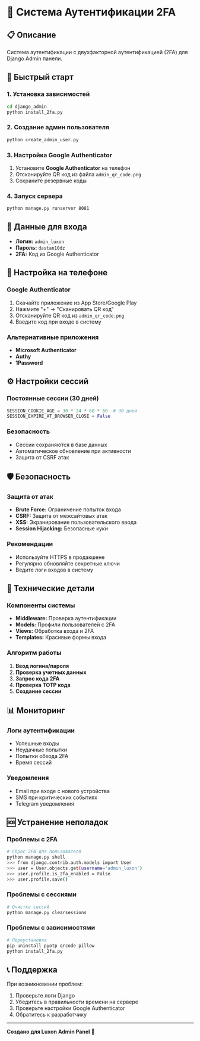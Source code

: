 # 🔐 Система Аутентификации 2FA

## 📋 Описание
Система аутентификации с двухфакторной аутентификацией (2FA) для Django Admin панели.

## 🚀 Быстрый старт

### 1. Установка зависимостей
```bash
cd django_admin
python install_2fa.py
```

### 2. Создание админ пользователя
```bash
python create_admin_user.py
```

### 3. Настройка Google Authenticator
1. Установите **Google Authenticator** на телефон
2. Отсканируйте QR код из файла `admin_qr_code.png`
3. Сохраните резервные коды

### 4. Запуск сервера
```bash
python manage.py runserver 8081
```

## 🔑 Данные для входа
- **Логин:** `admin_luxon`
- **Пароль:** `dastan10dz`
- **2FA:** Код из Google Authenticator

## 📱 Настройка на телефоне

### Google Authenticator
1. Скачайте приложение из App Store/Google Play
2. Нажмите "+" → "Сканировать QR код"
3. Отсканируйте QR код из `admin_qr_code.png`
4. Введите код при входе в систему

### Альтернативные приложения
- **Microsoft Authenticator**
- **Authy**
- **1Password**

## ⚙️ Настройки сессий

### Постоянные сессии (30 дней)
```python
SESSION_COOKIE_AGE = 30 * 24 * 60 * 60  # 30 дней
SESSION_EXPIRE_AT_BROWSER_CLOSE = False
```

### Безопасность
- Сессии сохраняются в базе данных
- Автоматическое обновление при активности
- Защита от CSRF атак

## 🛡️ Безопасность

### Защита от атак
- **Brute Force:** Ограничение попыток входа
- **CSRF:** Защита от межсайтовых атак
- **XSS:** Экранирование пользовательского ввода
- **Session Hijacking:** Безопасные куки

### Рекомендации
- Используйте HTTPS в продакшене
- Регулярно обновляйте секретные ключи
- Ведите логи входов в систему

## 🔧 Технические детали

### Компоненты системы
- **Middleware:** Проверка аутентификации
- **Models:** Профили пользователей с 2FA
- **Views:** Обработка входа и 2FA
- **Templates:** Красивые формы входа

### Алгоритм работы
1. **Ввод логина/пароля**
2. **Проверка учетных данных**
3. **Запрос кода 2FA**
4. **Проверка TOTP кода**
5. **Создание сессии**

## 📊 Мониторинг

### Логи аутентификации
- Успешные входы
- Неудачные попытки
- Попытки обхода 2FA
- Время сессий

### Уведомления
- Email при входе с нового устройства
- SMS при критических событиях
- Telegram уведомления

## 🆘 Устранение неполадок

### Проблемы с 2FA
```bash
# Сброс 2FA для пользователя
python manage.py shell
>>> from django.contrib.auth.models import User
>>> user = User.objects.get(username='admin_luxon')
>>> user.profile.is_2fa_enabled = False
>>> user.profile.save()
```

### Проблемы с сессиями
```bash
# Очистка сессий
python manage.py clearsessions
```

### Проблемы с зависимостями
```bash
# Переустановка
pip uninstall pyotp qrcode pillow
python install_2fa.py
```

## 📞 Поддержка

При возникновении проблем:
1. Проверьте логи Django
2. Убедитесь в правильности времени на сервере
3. Проверьте настройки Google Authenticator
4. Обратитесь к разработчику

---
**Создано для Luxon Admin Panel** 🚀
